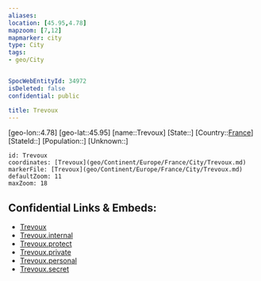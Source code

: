 ```yaml
---
aliases: 
location: [45.95,4.78]
mapzoom: [7,12] 
mapmarker: city 
type: City
tags:
- geo/City


SpocWebEntityId: 34972
isDeleted: false
confidential: public

title: Trevoux
---
```

[geo-lon::4.78]
[geo-lat::45.95]
[name::Trevoux]
[State::]
[Country::[France](geo/Continent/Europe/France.md)]
[StateId::]
[Population::]
[Unknown::]


```leaflet
id: Trevoux
coordinates: [Trevoux](geo/Continent/Europe/France/City/Trevoux.md)
markerFile: [Trevoux](geo/Continent/Europe/France/City/Trevoux.md)
defaultZoom: 11 
maxZoom: 18
```


## Confidential Links & Embeds: 
- [Trevoux](../../../../../../_public/geo/Continent/Europe/France/City/Trevoux.md) 
- [Trevoux.internal](../../../../../../_internal/geo/Continent/Europe/France/City/Trevoux.internal.md) 
- [Trevoux.protect](../../../../../../_protect/geo/Continent/Europe/France/City/Trevoux.protect.md) 
- [Trevoux.private](../../../../../../_private/geo/Continent/Europe/France/City/Trevoux.private.md) 
- [Trevoux.personal](../../../../../../_personal/geo/Continent/Europe/France/City/Trevoux.personal.md) 
- [Trevoux.secret](../../../../../../_secret/geo/Continent/Europe/France/City/Trevoux.secret.md) 
